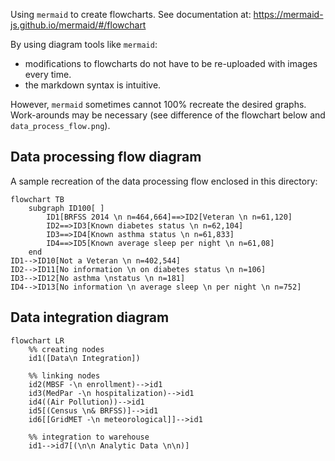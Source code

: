Using `mermaid` to create flowcharts.
See documentation at: https://mermaid-js.github.io/mermaid/#/flowchart

By using diagram tools like `mermaid`:
* modifications to flowcharts do not have to be re-uploaded with images every time.
* the markdown syntax is intuitive. 

However, `mermaid` sometimes cannot 100% recreate the desired graphs. Work-arounds may be necessary (see difference of the flowchart below and `data_process_flow.png`).

## Data processing flow diagram
A sample recreation of the data processing flow enclosed in this directory:

```mermaid
flowchart TB
    subgraph ID100[ ]
        ID1[BRFSS 2014 \n n=464,664]==>ID2[Veteran \n n=61,120]
        ID2==>ID3[Known diabetes status \n n=62,104]
        ID3==>ID4[Known asthma status \n n=61,833]
        ID4==>ID5[Known average sleep per night \n n=61,08]
    end
ID1-->ID10[Not a Veteran \n n=402,544]
ID2-->ID11[No information \n on diabetes status \n n=106]
ID3-->ID12[No asthma \nstatus \n n=181]
ID4-->ID13[No information \n average sleep \n per night \n n=752]
```

## Data integration diagram
```mermaid
flowchart LR
    %% creating nodes
    id1([Data\n Integration])
    
    %% linking nodes
    id2(MBSF -\n enrollment)-->id1
    id3(MedPar -\n hospitalization)-->id1
    id4((Air Pollution))-->id1
    id5[(Census \n& BRFSS)]-->id1
    id6[[GridMET -\n meteorological]]-->id1
    
    %% integration to warehouse
    id1-->id7[(\n\n Analytic Data \n\n)]
```
